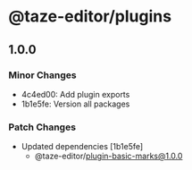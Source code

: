 # @taze-editor/plugins

## 1.0.0

### Minor Changes

- 4c4ed00: Add plugin exports
- 1b1e5fe: Version all packages

### Patch Changes

- Updated dependencies [1b1e5fe]
  - @taze-editor/plugin-basic-marks@1.0.0

